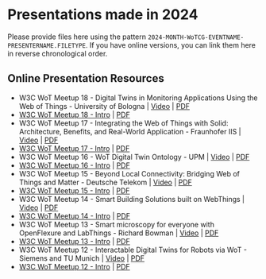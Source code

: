 # Presentations made in 2024

Please provide files here using the pattern `2024-MONTH-WoTCG-EVENTNAME-PRESENTERNAME.FILETYPE`. 
If you have online versions, you can link them here in reverse chronological order.

## Online Presentation Resources

- W3C WoT Meetup 18 - Digital Twins in Monitoring Applications Using the Web of Things - University of Bologna | [Video](https://youtu.be/XtJ260RuiWY) | [PDF](./2024-05-WoTCG-Meetup18-DTs_in_Monitoring-difelice_sciullo.pdf)
- [W3C WoT Meetup 18 - Intro](https://docs.google.com/presentation/d/1Ny17TC6eFp_t6tUo7KuFiWGM5_thqOvkNYaLR2BTMg8/edit?usp=sharing) | [PDF](./2024-05-WoTCG-Meetup18-AguzziKorkan.pdf)
- W3C WoT Meetup 17 - Integrating the Web of Things with Solid: Architecture, Benefits, and Real-World Application - Fraunhofer IIS | [Video](https://www.youtube.com/watch?v=x6vnqo4j1tA&) | [PDF](./2024-05-WoTCG-Meetup17-WoT_and_Solid-Freund.pdf)
- [W3C WoT Meetup 17 - Intro](https://docs.google.com/presentation/d/1qUbYJ6OEp_SSnnXiSUqQJjdpONAfnGh6wE9NhfYsLDY/edit?usp=sharing) | [PDF](./2024-05-WoTCG-Meetup17-AguzziKorkan.pdf)
- W3C WoT Meetup 16 - WoT Digital Twin Ontology - UPM | [Video](https://www.youtube.com/watch?v=uPhKn-q-ZkA) | [PDF](./2024-05-WoTCG-Meetup16-WoTDT-Gerpe.pdf)
- [W3C WoT Meetup 16 - Intro](https://docs.google.com/presentation/d/1fGmg6lW4JH00OdodfsvvMqcA7O90u57ZHE7REEWt2oY/edit?usp=sharing) | [PDF](./2024-05-WoTCG-Meetup16-AguzziKorkan.pdf)
- W3C WoT Meetup 15 - Beyond Local Connectivity: Bridging Web of Things and Matter - Deutsche Telekom | [Video](https://www.youtube.com/watch?v=upUN9-0so2s) | [PDF](./2024-03-WoTCG-Meetup15-MatterAndWoT-Langen.pdf)
- [W3C WoT Meetup 15 - Intro](https://docs.google.com/presentation/d/14jMoUwxGq2J_smzZTjwcXpHN2fIrKAGCczmVx74X3FU/edit?usp=sharing) | [PDF](./2024-03-WoTCG-Meetup15-AguzziKorkan.pdf)
- W3C WoT Meetup 14 - Smart Building Solutions built on WebThings | [Video](https://www.youtube.com/watch?v=7FGS10G-YIc) | [PDF](./2024-02-WoTCG-Meetup14-Francis-Krellian.pdf)
- [W3C WoT Meetup 14 - Intro](https://docs.google.com/presentation/d/14jMoUwxGq2J_smzZTjwcXpHN2fIrKAGCczmVx74X3FU/edit?usp=sharing) | [PDF](./2024-02-WoTCG-Meetup14-AguzziKorkan.pdf)
- W3C WoT Meetup 13 - Smart microscopy for everyone with OpenFlexure and LabThings - Richard Bowman | [Video](https://www.youtube.com/watch?v=TI6HUOw6lhU) | [PDF](./2024-02-WoTCG-Meetup13-Bowman-openflexure_and_labthings.pdf)
- [W3C WoT Meetup 13 - Intro](https://docs.google.com/presentation/d/1gz5SQmVnOVMZdzN2rziaQBp8ES_gO7XP96hBvZZ28Sc/edit?usp=sharing) | [PDF](./2024-02-WoTCG-Meetup13-AguzziKorkan.pdf)
- W3C WoT Meetup 12 - Interactable Digital Twins for Robots via WoT - Siemens and TU Munich | [Video](https://youtu.be/A0PGtoXwPO4) | [PDF](./2024-01-WoTCG-Meetup12-Korkan-Salama-RobWoT.pdf)
- [W3C WoT Meetup 12 - Intro](https://docs.google.com/presentation/d/1r_7PrstswVoU_1awFvrcfa6tuQRzm76coDZkPfuY68k/edit?usp=sharing) | [PDF](./2024-01-WoTCG-Meetup12-AguzziKorkan.pdf)
